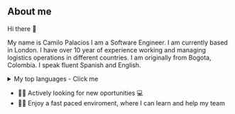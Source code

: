 ## About me

Hi there 👋

My name is Camilo Palacios I am a Software Engineer. I am currently based in London.
I have over 10 year of experience working and managing logistics operations in different countries.
I am originally from Bogota, Colombia. I speak fluent Spanish and English.

<details>
<summary>My top languages - Click me </summary>

| Rank |   Languages  |
|-----:|--------------|
|     1| Native React |
|     2| Typescript   |
|     3| Ruby on Rails|
|     4| Linux CLI    |
|     5| JavaScript   |
 
</details>

 - 🧑🏻‍ Actively looking for new oportunities 💻
 - 🏃🏻 Enjoy a fast paced enviroment, where I can learn and help my team
